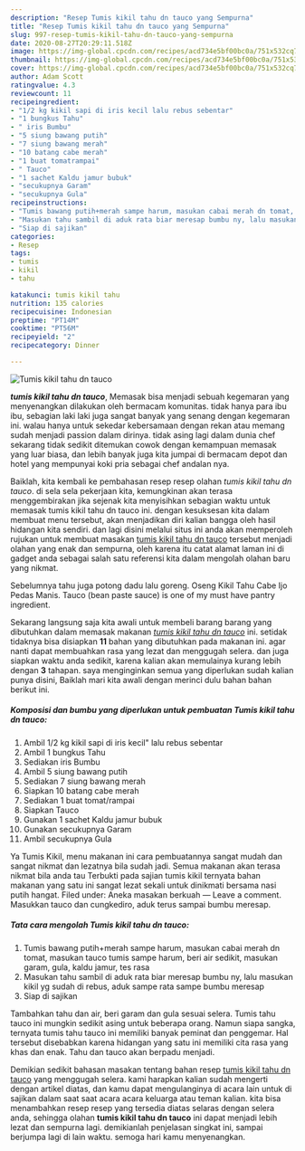 ```yaml
---
description: "Resep Tumis kikil tahu dn tauco yang Sempurna"
title: "Resep Tumis kikil tahu dn tauco yang Sempurna"
slug: 997-resep-tumis-kikil-tahu-dn-tauco-yang-sempurna
date: 2020-08-27T20:29:11.518Z
image: https://img-global.cpcdn.com/recipes/acd734e5bf00bc0a/751x532cq70/tumis-kikil-tahu-dn-tauco-foto-resep-utama.jpg
thumbnail: https://img-global.cpcdn.com/recipes/acd734e5bf00bc0a/751x532cq70/tumis-kikil-tahu-dn-tauco-foto-resep-utama.jpg
cover: https://img-global.cpcdn.com/recipes/acd734e5bf00bc0a/751x532cq70/tumis-kikil-tahu-dn-tauco-foto-resep-utama.jpg
author: Adam Scott
ratingvalue: 4.3
reviewcount: 11
recipeingredient:
- "1/2 kg kikil sapi di iris kecil lalu rebus sebentar"
- "1 bungkus Tahu"
- " iris Bumbu"
- "5 siung bawang putih"
- "7 siung bawang merah"
- "10 batang cabe merah"
- "1 buat tomatrampai"
- " Tauco"
- "1 sachet Kaldu jamur bubuk"
- "secukupnya Garam"
- "secukupnya Gula"
recipeinstructions:
- "Tumis bawang putih+merah sampe harum, masukan cabai merah dn tomat, masukan tauco tumis sampe harum, beri air sedikit, masukan garam, gula, kaldu jamur, tes rasa"
- "Masukan tahu sambil di aduk rata biar meresap bumbu ny, lalu masukan kikil yg sudah di rebus, aduk sampe rata sampe bumbu meresap"
- "Siap di sajikan"
categories:
- Resep
tags:
- tumis
- kikil
- tahu

katakunci: tumis kikil tahu 
nutrition: 135 calories
recipecuisine: Indonesian
preptime: "PT14M"
cooktime: "PT56M"
recipeyield: "2"
recipecategory: Dinner

---
```



![Tumis kikil tahu dn tauco](https://img-global.cpcdn.com/recipes/acd734e5bf00bc0a/751x532cq70/tumis-kikil-tahu-dn-tauco-foto-resep-utama.jpg)

<b><i>tumis kikil tahu dn tauco</i></b>, Memasak bisa menjadi sebuah kegemaran yang menyenangkan dilakukan oleh bermacam komunitas. tidak hanya para ibu ibu, sebagian laki laki juga sangat banyak yang senang dengan kegemaran ini. walau hanya untuk sekedar kebersamaan dengan rekan atau memang sudah menjadi passion dalam dirinya. tidak asing lagi dalam dunia chef sekarang tidak sedikit ditemukan cowok dengan kemampuan memasak yang luar biasa, dan lebih banyak juga kita jumpai di bermacam depot dan hotel yang mempunyai koki pria sebagai chef andalan nya.

Baiklah, kita kembali ke pembahasan resep resep olahan <i>tumis kikil tahu dn tauco</i>. di sela sela pekerjaan kita, kemungkinan akan terasa menggembirakan jika sejenak kita menyisihkan sebagian waktu untuk memasak tumis kikil tahu dn tauco ini. dengan kesuksesan kita dalam membuat menu tersebut, akan menjadikan diri kalian bangga oleh hasil hidangan kita sendiri. dan lagi disini melalui situs ini anda akan memperoleh rujukan untuk membuat masakan <u>tumis kikil tahu dn tauco</u> tersebut menjadi olahan yang enak dan sempurna, oleh karena itu catat alamat laman ini di gadget anda sebagai salah satu referensi kita dalam mengolah olahan baru yang nikmat.

Sebelumnya tahu juga potong dadu lalu goreng. Oseng Kikil Tahu Cabe Ijo Pedas Manis. Tauco (bean paste sauce) is one of my must have pantry ingredient.


Sekarang langsung saja kita awali untuk membeli barang barang yang dibutuhkan dalam memasak makanan <u><i>tumis kikil tahu dn tauco</i></u> ini. setidak tidaknya bisa disiapkan <b>11</b> bahan yang dibutuhkan pada makanan ini. agar nanti dapat membuahkan rasa yang lezat dan menggugah selera. dan juga siapkan waktu anda sedikit, karena kalian akan memulainya kurang lebih dengan <b>3</b> tahapan. saya menginginkan semua yang diperlukan sudah kalian punya disini, Baiklah mari kita awali dengan merinci dulu bahan bahan berikut ini.

<!--inarticleads1-->

##### Komposisi dan bumbu yang diperlukan untuk pembuatan Tumis kikil tahu dn tauco:

1. Ambil 1/2 kg kikil sapi di iris kecil&#34; lalu rebus sebentar
1. Ambil 1 bungkus Tahu
1. Sediakan  iris Bumbu
1. Ambil 5 siung bawang putih
1. Sediakan 7 siung bawang merah
1. Siapkan 10 batang cabe merah
1. Sediakan 1 buat tomat/rampai
1. Siapkan  Tauco
1. Gunakan 1 sachet Kaldu jamur bubuk
1. Gunakan secukupnya Garam
1. Ambil secukupnya Gula


Ya Tumis Kikil, menu makanan ini cara pembuatannya sangat mudah dan sangat nikmat dan lezatnya bila sudah jadi. Semua makanan akan terasa nikmat bila anda tau Terbukti pada sajian tumis kikil ternyata bahan makanan yang satu ini sangat lezat sekali untuk dinikmati bersama nasi putih hangat. Filed under: Aneka masakan berkuah — Leave a comment. Masukkan tauco dan cungkediro, aduk terus sampai bumbu meresap. 

<!--inarticleads2-->

##### Tata cara mengolah Tumis kikil tahu dn tauco:

1. Tumis bawang putih+merah sampe harum, masukan cabai merah dn tomat, masukan tauco tumis sampe harum, beri air sedikit, masukan garam, gula, kaldu jamur, tes rasa
1. Masukan tahu sambil di aduk rata biar meresap bumbu ny, lalu masukan kikil yg sudah di rebus, aduk sampe rata sampe bumbu meresap
1. Siap di sajikan


Tambahkan tahu dan air, beri garam dan gula sesuai selera. Tumis tahu tauco ini mungkin sedikit asing untuk beberapa orang. Namun siapa sangka, ternyata tumis tahu tauco ini memiliki banyak peminat dan penggemar. Hal tersebut disebabkan karena hidangan yang satu ini memiliki cita rasa yang khas dan enak. Tahu dan tauco akan berpadu menjadi. 

Demikian sedikit bahasan masakan tentang bahan resep <u>tumis kikil tahu dn tauco</u> yang menggugah selera. kami harapkan kalian sudah mengerti dengan artikel diatas, dan kamu dapat mengulanginya di acara lain untuk di sajikan dalam saat saat acara acara keluarga atau teman kalian. kita bisa menambahkan resep resep yang tersedia diatas selaras dengan selera anda, sehingga olahan <b>tumis kikil tahu dn tauco</b> ini dapat menjadi lebih lezat dan sempurna lagi. demikianlah penjelasan singkat ini, sampai berjumpa lagi di lain waktu. semoga hari kamu menyenangkan.
